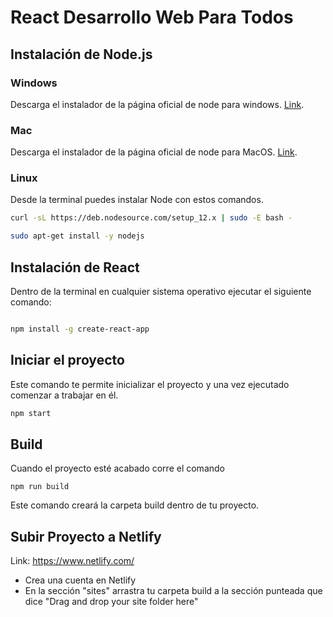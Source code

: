 # React Desarrollo Web Para Todos

## Instalación de Node.js

### Windows
Descarga el instalador de la página oficial de node para windows. [Link](https://nodejs.org/es/).

### Mac

Descarga el instalador de la página oficial de node para MacOS. [Link](https://nodejs.org/es/).

### Linux

Desde la terminal puedes instalar Node con estos comandos.

```bash
curl -sL https://deb.nodesource.com/setup_12.x | sudo -E bash -

sudo apt-get install -y nodejs
```

## Instalación de React

Dentro de la terminal en cualquier sistema operativo ejecutar el siguiente comando:

```bash

npm install -g create-react-app

```

## Iniciar el proyecto

Este comando te permite inicializar el proyecto y una vez ejecutado comenzar a trabajar en él.

```bash
npm start
```


## Build
Cuando el proyecto esté acabado corre el comando

`npm run build`

Este comando creará la carpeta build dentro de tu proyecto. 

## Subir Proyecto a Netlify
Link: https://www.netlify.com/

- Crea una cuenta en Netlify
- En la sección "sites" arrastra tu carpeta build a la sección punteada que dice "Drag and drop your site folder here"

